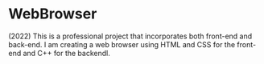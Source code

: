 # WebBrowser
(2022) This is a professional project that incorporates both front-end and back-end. I am creating a web browser using HTML and CSS for the front-end and C++ for the backendl.
